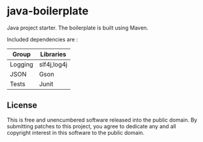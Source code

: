 # java-boilerplate

Java project starter. The boilerplate is built using Maven.

Included dependencies are :

| Group   | Libraries   |
| ------- | ----------- |
| Logging | slf4j,log4j |
| JSON    | Gson        |
| Tests   | Junit       |

## License

This is free and unencumbered software released into the public domain. By submitting patches to this project, you agree to dedicate any and all copyright interest in this software to the public domain.
